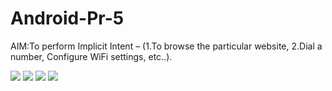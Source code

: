 # Android-Pr-5

AIM:To perform Implicit Intent – (1.To browse the particular website, 2.Dial a number, Configure WiFi settings, etc..).

![](./ss1.png) 
![](./ss2.png)
![](./ss3.png) 
![](./ss4.png)
